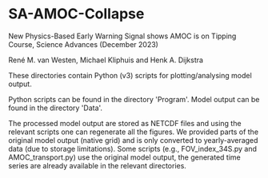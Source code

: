 # SA-AMOC-Collapse

New Physics-Based Early Warning Signal shows AMOC is on Tipping Course, Science Advances (December 2023)

René M. van Westen, Michael Kliphuis and Henk A. Dijkstra

These directories contain Python (v3) scripts for plotting/analysing model output.

Python scripts can be found in the directory 'Program'.
Model output can be found in the directory 'Data'.

The processed model output are stored as NETCDF files and using the relevant scripts one can regenerate all the figures.
We provided parts of the original model output (native grid) and is only converted to yearly-averaged data (due to storage limitations). 
Some scripts (e.g., FOV_index_34S.py and AMOC_transport.py) use the original model output, the generated time series are already available in the relevant directories.
